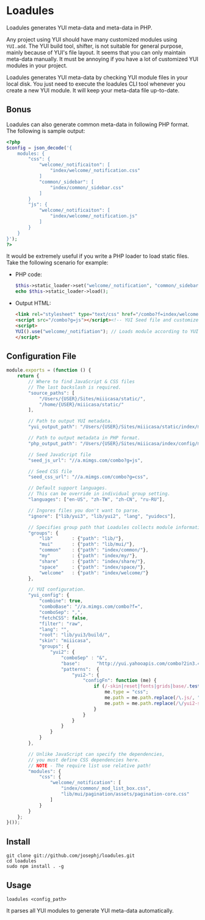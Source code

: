 Loadules
========

Loadules generates YUI meta-data and meta-data in PHP.

Any project using YUI should have many customized modules using `YUI.add`.
The YUI build tool, shifter, is not suitable for general purpose, mainly
because of YUI's file layout. It seems that you can only maintain meta-data
manually. It must be annoying if you have a lot of customized YUI modules
in your project. 

Loadules generates YUI meta-data by checking YUI module files in your
local disk. You just need to execute the loadules CLI tool whenever
you create a new YUI module. It will keep your meta-data file up-to-date.

## Bonus

Loadules can also generate common meta-data in following PHP format.
The following is sample output:

```php
<?php
$config = json_decode('{
    modules: {
        "css": {
            "welcome/_notificaiton": [
                "index/welcome/_notification.css"
            ]
            "common/_sidebar": [
                "index/common/_sidebar.css"
            ]
        }
        "js": {
            "welcome/_notificaiton": [
                "index/welcome/_notification.js"
            ]
        }
    }
}');
?>
```

It would be extremely useful if you write a PHP loader to load static files.
Take the following scenario for example:

* PHP code:

    ```php
    $this->static_loader->set("welcome/_notification", "common/_sidebar");
    echo $this->static_loader->load();
    ```

* Output HTML:

    ```html
    <link rel="stylesheet" type="text/css" href="/combo?f=index/welcome/_notification.css,index/common/_sidebar.css">
    <script src="/combo?g=js"></script><!-- YUI Seed file and customized meta-data -->
    <script>
    YUI().use("welcome/_notifiation"); // Loads module according to YUI meta-data.
    </script>
    ```

## Configuration File

```javascript
module.exports = (function () {
    return {
        // Where to find JavaScript & CSS files
        // The last backslash is required.
        "source_paths": [
            "/Users/{USER}/Sites/miiicasa/static/",
            "/home/{USER}/miiicasa/static/"
        ],

        // Path to output YUI metadata.
        "yui_output_path": "/Users/{USER}/Sites/miiicasa/static/index/metadata.js",

        // Path to output metadata in PHP format.
        "php_output_path": "/Users/{USER}/Sites/miiicasa/index/config/metadata.php",

        // Seed JavaScript file
        "seed_js_url": "//a.mimgs.com/combo?g=js",

        // Seed CSS file
        "seed_css_url": "//a.mimgs.com/combo?g=css",

        // Default support languages.
        // This can be override in individual group setting.
        "languages": ["en-US", "zh-TW", "zh-CN", "ru-RU"],

        // Ingores files you don't want to parse.
        "ignore": ["lib/yui3", "lib/yui2", "lang", "yuidocs"],

        // Specifies group path that Loadules collects module information.
        "groups": {
            "lib"       : {"path": "lib/"},
            "mui"       : {"path": "lib/mui/"},
            "common"    : {"path": "index/common/"},
            "my"        : {"path": "index/my/"},
            "share"     : {"path": "index/share/"},
            "space"     : {"path": "index/space/"},
            "welcome"   : {"path": "index/welcome/"}
        },

        // YUI configuration.
        "yui_config": {
            "combine": true,
            "comboBase": "//a.mimgs.com/combo?f=",
            "comboSep": ",",
            "fetchCSS": false,
            "filter": "raw",
            "lang": "",
            "root": "lib/yui3/build/",
            "skin": "miiicasa",
            "groups": {
                "yui2": {
                    "comboSep" : "&",
                    "base":      "http://yui.yahooapis.com/combo?2in3.4/2.9.0/build/",
                    "patterns":  {
                        "yui2-": {
                            "configFn": function (me) {
                                if (/-skin|reset|fonts|grids|base/.test(me.name)) {
                                    me.type = "css";
                                    me.path = me.path.replace(/\.js/, ".css");
                                    me.path = me.path.replace(/\/yui2-skin/, "/assets/skins/sam/yui2-skin");
                                }
                            }
                        }
                    }
                }
            }
        },

        // Unlike JavaScript can specify the dependencies,
        // you must define CSS dependencies here.
        // NOTE - The require list use relative path!
        "modules": {
            "css": {
                "welcome/_notification": [
                    "index/common/_mod_list_box.css",
                    "lib/mui/pagination/assets/pagination-core.css"
                ]
            }
        }
    };
}());

```

## Install

```
git clone git://github.com/josephj/loadules.git
cd loadules
sudo npm install . -g
```


## Usage


```
loadules <config_path>
```

It parses all YUI modules to generate YUI meta-data automatically.


